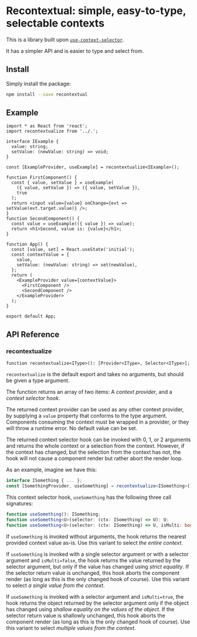 # Recontextual: simple, easy-to-type, selectable contexts

This is a library built upon [`use-context-selector`](https://github.com/dai-shi/use-context-selector).

It has a simpler API and is easier to type and select from.

## Install

Simply install the package:

```bash
npm install --save recontextual
```

## Example

```tsx
import * as React from 'react';
import recontextualize from '../.';

interface IExample {
  value: string;
  setValue: (newValue: string) => void;
}

const [ExampleProvider, useExample] = recontextualize<IExample>();

function FirstComponent() {
  const { value, setValue } = useExample(
    ({ value, setValue }) => ({ value, setValue }),
    true
  );
  return <input value={value} onChange={evt => setValue(evt.target.value)} />;
}
function SecondComponent() {
  const value = useExample(({ value }) => value);
  return <h1>Second, value is: {value}</h1>;
}

function App() {
  const [value, set] = React.useState('initial');
  const contextValue = {
    value,
    setValue: (newValue: string) => set(newValue),
  };
  return (
    <ExampleProvider value={contextValue}>
      <FirstComponent />
      <SecondComponent />
    </ExampleProvider>
  );
}

export default App;
```

## API Reference

### recontextualize

```tsx
function recontextualize<IType>(): [Provider<IType>, Selector<IType>];
```

`recontextualize` is the default export and takes no arguments, but should be given a type argument.

The function returns an array of two items: A _context provider_, and a _context selector hook_.

The returned context provider can be used as any other context provider, by supplying a `value` property that conforms to the type argument. Components consuming the context must be wrapped in a provider, or they will throw a runtime error. No default value can be set.

The returned context selector hook can be invoked with 0, 1, or 2 arguments and returns the whole context or a selection from the context. However, if the context has changed, but the selection from the context has not, the hook will not cause a component render but rather abort the render loop.

As an example, imagine we have this:

```ts
interface ISomething { ... };
const [SomethingProvider, useSomething] = recontextualize<ISomething>();
```

This context selector hook, `useSomething` has the following three call signatures:

```ts
function useSomething(): ISomething;
function useSomething<U>(selector: (ctx: ISomething) => U): U;
function useSomething<U>(selector: (ctx: ISomething) => U, isMulti: boolean): U;
```

If `useSomething` is invoked without arguments, the hook returns the nearest provided context value as-is. Use this variant to select _the entire context_.

If `useSomething` is invoked with a single selector argument or with a selector argument and `isMulti=false`, the hook returns the value returned by the selector argument, but only if the value has changed using _strict equality_. If the selector return value is unchanged, this hook aborts the component render (as long as this is the only changed hook of course). Use this variant to select _a single value from the context_.

If `useSomething` is invoked with a selector argument and `isMulti=true`, the hook returns the object returned by the selector argument only if the object has changed using _shallow equality on the values of the object_. If the selector return value is shallowly unchanged, this hook aborts the component render (as long as this is the only changed hook of course). Use this variant to select _multiple values from the context_.
